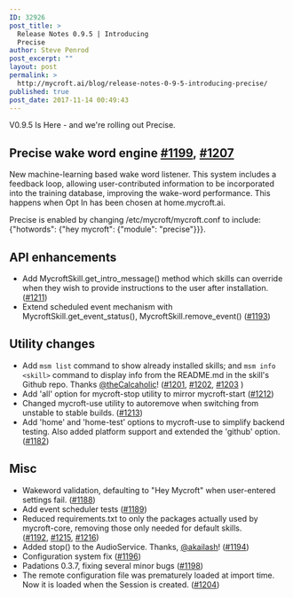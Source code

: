 ```yaml
---
ID: 32926
post_title: >
  Release Notes 0.9.5 | Introducing
  Precise
author: Steve Penrod
post_excerpt: ""
layout: post
permalink: >
  http://mycroft.ai/blog/release-notes-0-9-5-introducing-precise/
published: true
post_date: 2017-11-14 00:49:43
---
```

V0.9.5 Is Here - and we're rolling out Precise.
<h2>Precise wake word engine <a class="issue-link js-issue-link tooltipped tooltipped-ne" href="https://github.com/MycroftAI/mycroft-core/pull/1199" data-error-text="Failed to load issue title" data-id="271107162" data-permission-text="Issue title is private" aria-label="#1199, Precise Wake Word Listener">#1199</a>, <a class="issue-link js-issue-link" href="https://github.com/MycroftAI/mycroft-core/pull/1207" data-error-text="Failed to load issue title" data-id="272050566" data-permission-text="Issue title is private" data-url="https://github.com/MycroftAI/mycroft-core/issues/1207">#1207</a></h2>
New machine-learning based wake word listener. This system includes a feedback loop, allowing user-contributed information to be incorporated into the training database, improving the wake-word performance. This happens when Opt In has been chosen at home.mycroft.ai.

Precise is enabled by changing /etc/mycroft/mycroft.conf to include:
{"hotwords": {"hey mycroft": {"module": "precise"}}}.
<h2>API enhancements</h2>
<ul>
 	<li>Add MycroftSkill.get_intro_message() method which skills can override when they wish to provide instructions to the user after installation. (<a class="issue-link js-issue-link" href="https://github.com/MycroftAI/mycroft-core/pull/1211" data-error-text="Failed to load issue title" data-id="272514951" data-permission-text="Issue title is private" data-url="https://github.com/MycroftAI/mycroft-core/issues/1211">#1211</a>)</li>
 	<li>Extend scheduled event mechanism with MycroftSkill.get_event_status(), MycroftSkill.remove_event() (<a class="issue-link js-issue-link" href="https://github.com/MycroftAI/mycroft-core/pull/1193" data-error-text="Failed to load issue title" data-id="270159417" data-permission-text="Issue title is private" data-url="https://github.com/MycroftAI/mycroft-core/issues/1193">#1193</a>)</li>
</ul>
<h2>Utility changes</h2>
<ul>
 	<li>Add <code>msm list</code> command to show already installed skills; and <code>msm info &lt;skill&gt;</code> command to display info from the README.md in the skill's Github repo. Thanks <a class="user-mention" href="https://github.com/thecalcaholic">@theCalcaholic</a>! (<a class="issue-link js-issue-link" href="https://github.com/MycroftAI/mycroft-core/pull/1201" data-error-text="Failed to load issue title" data-id="271715663" data-permission-text="Issue title is private" data-url="https://github.com/MycroftAI/mycroft-core/issues/1201">#1201</a>, <a class="issue-link js-issue-link" href="https://github.com/MycroftAI/mycroft-core/issues/1202" data-error-text="Failed to load issue title" data-id="271716394" data-permission-text="Issue title is private" data-url="https://github.com/MycroftAI/mycroft-core/issues/1202">#1202</a>, <a class="issue-link js-issue-link" href="https://github.com/MycroftAI/mycroft-core/issues/1203" data-error-text="Failed to load issue title" data-id="271716803" data-permission-text="Issue title is private" data-url="https://github.com/MycroftAI/mycroft-core/issues/1203">#1203</a> )</li>
 	<li>Add 'all' option for mycroft-stop utility to mirror mycroft-start (<a class="issue-link js-issue-link" href="https://github.com/MycroftAI/mycroft-core/pull/1212" data-error-text="Failed to load issue title" data-id="272601855" data-permission-text="Issue title is private" data-url="https://github.com/MycroftAI/mycroft-core/issues/1212">#1212</a>)</li>
 	<li>Changed mycroft-use utility to autoremove when switching from unstable to stable builds. (<a class="issue-link js-issue-link" href="https://github.com/MycroftAI/mycroft-core/pull/1213" data-error-text="Failed to load issue title" data-id="272649715" data-permission-text="Issue title is private" data-url="https://github.com/MycroftAI/mycroft-core/issues/1213">#1213</a>)</li>
 	<li>Add 'home' and 'home-test' options to mycroft-use to simplify backend testing. Also added platform support and extended the 'github' option. (<a class="issue-link js-issue-link" href="https://github.com/MycroftAI/mycroft-core/pull/1182" data-error-text="Failed to load issue title" data-id="269295768" data-permission-text="Issue title is private" data-url="https://github.com/MycroftAI/mycroft-core/issues/1182">#1182</a>)</li>
</ul>
<h2>Misc</h2>
<ul>
 	<li>Wakeword validation, defaulting to "Hey Mycroft" when user-entered settings fail. (<a class="issue-link js-issue-link" href="https://github.com/MycroftAI/mycroft-core/pull/1188" data-error-text="Failed to load issue title" data-id="269956783" data-permission-text="Issue title is private" data-url="https://github.com/MycroftAI/mycroft-core/issues/1188">#1188</a>)</li>
 	<li>Add event scheduler tests (<a class="issue-link js-issue-link" href="https://github.com/MycroftAI/mycroft-core/pull/1189" data-error-text="Failed to load issue title" data-id="269963941" data-permission-text="Issue title is private" data-url="https://github.com/MycroftAI/mycroft-core/issues/1189">#1189</a>)</li>
 	<li>Reduced requirements.txt to only the packages actually used by mycroft-core, removing those only needed for default skills. (<a class="issue-link js-issue-link" href="https://github.com/MycroftAI/mycroft-core/pull/1192" data-error-text="Failed to load issue title" data-id="270145406" data-permission-text="Issue title is private" data-url="https://github.com/MycroftAI/mycroft-core/issues/1192">#1192</a>, <a class="issue-link js-issue-link" href="https://github.com/MycroftAI/mycroft-core/pull/1215" data-error-text="Failed to load issue title" data-id="272684532" data-permission-text="Issue title is private" data-url="https://github.com/MycroftAI/mycroft-core/issues/1215">#1215</a>, <a class="issue-link js-issue-link" href="https://github.com/MycroftAI/mycroft-core/pull/1216" data-error-text="Failed to load issue title" data-id="272731099" data-permission-text="Issue title is private" data-url="https://github.com/MycroftAI/mycroft-core/issues/1216">#1216</a>)</li>
 	<li>Added stop() to the AudioService. Thanks, <a class="user-mention" href="https://github.com/akailash">@akailash</a>! (<a class="issue-link js-issue-link" href="https://github.com/MycroftAI/mycroft-core/issues/1194" data-error-text="Failed to load issue title" data-id="270168972" data-permission-text="Issue title is private" data-url="https://github.com/MycroftAI/mycroft-core/issues/1194">#1194</a>)</li>
 	<li>Configuration system fix (<a class="issue-link js-issue-link" href="https://github.com/MycroftAI/mycroft-core/pull/1196" data-error-text="Failed to load issue title" data-id="270697918" data-permission-text="Issue title is private" data-url="https://github.com/MycroftAI/mycroft-core/issues/1196">#1196</a>)</li>
 	<li>Padations 0.3.7, fixing several minor bugs (<a class="issue-link js-issue-link" href="https://github.com/MycroftAI/mycroft-core/pull/1198" data-error-text="Failed to load issue title" data-id="270794854" data-permission-text="Issue title is private" data-url="https://github.com/MycroftAI/mycroft-core/issues/1198">#1198</a>)</li>
 	<li>The remote configuration file was prematurely loaded at import time. Now it is loaded when the Session is created. (<a class="issue-link js-issue-link tooltipped tooltipped-ne" href="https://github.com/MycroftAI/mycroft-core/pull/1204" data-error-text="Failed to load issue title" data-id="271826099" data-permission-text="Issue title is private" aria-label="#1204, Move session config from global scope">#1204</a>)</li>
</ul>
&nbsp;

&nbsp;

&nbsp;

&nbsp;

&nbsp;